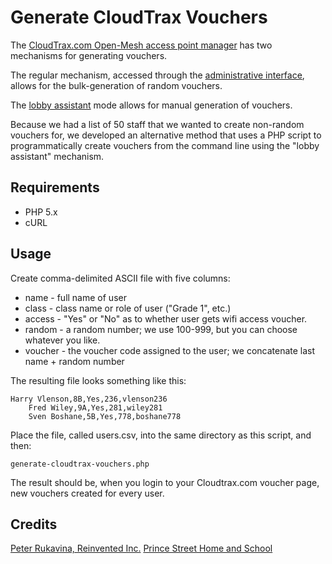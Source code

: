 Generate CloudTrax Vouchers
===========================

The [CloudTrax.com Open-Mesh access point manager](http://cloudtrax.com) has two mechanisms for generating vouchers.

The regular mechanism, accessed through the [administrative interface](http://cloudtrax.com), allows for the bulk-generation of random vouchers.

The [lobby assistant](http://lobby.cloudtrax.com) mode allows for manual generation of vouchers.

Because we had a list of 50 staff that we wanted to create non-random vouchers for, we developed an alternative method that uses a PHP script to programmatically create vouchers from the command line using the "lobby assistant" mechanism.

Requirements
------------

* PHP 5.x
* cURL

Usage
-----

Create comma-delimited ASCII file with five columns:

* name - full name of user
* class - class name or role of user ("Grade 1", etc.)
* access - "Yes" or "No" as to whether user gets wifi access voucher.
* random - a random number; we use 100-999, but you can choose whatever you like.
* voucher - the voucher code assigned to the user; we concatenate last name + random number

The resulting file looks something like this:

    Harry Vlenson,8B,Yes,236,vlenson236
		Fred Wiley,9A,Yes,281,wiley281
		Sven Boshane,5B,Yes,778,boshane778

Place the file, called users.csv, into the same directory as this script, and then:

    generate-cloudtrax-vouchers.php

The result should be, when you login to your Cloudtrax.com voucher page, new vouchers
created for every user.

Credits
-------

[Peter Rukavina, Reinvented Inc.](http://ruk.ca/)
[Prince Street Home and School](http://princestreetschool.ca/teachernet)